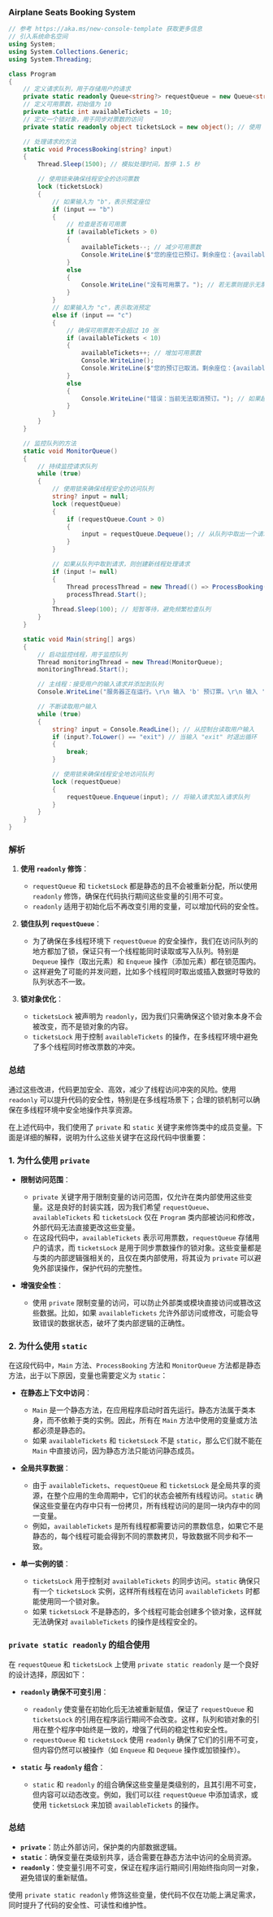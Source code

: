 ### Airplane Seats Booking System

```csharp
// 参考 https://aka.ms/new-console-template 获取更多信息
// 引入系统命名空间
using System;
using System.Collections.Generic;
using System.Threading;

class Program
{
    // 定义请求队列，用于存储用户的请求
    private static readonly Queue<string?> requestQueue = new Queue<string?>(); // 使用 readonly，防止队列引用被修改
    // 定义可用票数，初始值为 10
    private static int availableTickets = 10;
    // 定义一个锁对象，用于同步对票数的访问
    private static readonly object ticketsLock = new object(); // 使用 readonly，因为锁对象本身不需要修改

    // 处理请求的方法
    static void ProcessBooking(string? input)
    {
        Thread.Sleep(1500); // 模拟处理时间，暂停 1.5 秒

        // 使用锁来确保线程安全的访问票数
        lock (ticketsLock)
        {
            // 如果输入为 "b"，表示预定座位
            if (input == "b")
            {
                // 检查是否有可用票
                if (availableTickets > 0)
                {
                    availableTickets--; // 减少可用票数
                    Console.WriteLine($"您的座位已预订。剩余座位：{availableTickets} 个。");
                }
                else
                {
                    Console.WriteLine("没有可用票了。"); // 若无票则提示无票
                }
            }
            // 如果输入为 "c"，表示取消预定
            else if (input == "c")
            {
                // 确保可用票数不会超过 10 张
                if (availableTickets < 10)
                {
                    availableTickets++; // 增加可用票数
                    Console.WriteLine();
                    Console.WriteLine($"您的预订已取消。剩余座位：{availableTickets} 个。");
                }
                else
                {
                    Console.WriteLine("错误：当前无法取消预订。"); // 如果超出最大票数则提示错误
                }
            }
        }
    }

    // 监控队列的方法
    static void MonitorQueue()
    {
        // 持续监控请求队列
        while (true)
        {
            // 使用锁来确保线程安全的访问队列
            string? input = null;
            lock (requestQueue)
            {
                if (requestQueue.Count > 0)
                {
                    input = requestQueue.Dequeue(); // 从队列中取出一个请求
                }
            }

            // 如果从队列中取到请求，则创建新线程处理请求
            if (input != null)
            {
                Thread processThread = new Thread(() => ProcessBooking(input)); // 创建新线程处理请求
                processThread.Start();
            }
            Thread.Sleep(100); // 短暂等待，避免频繁检查队列
        }
    }

    static void Main(string[] args)
    {
        // 启动监控线程，用于监控队列
        Thread monitoringThread = new Thread(MonitorQueue);
        monitoringThread.Start();

        // 主线程：接受用户的输入请求并添加到队列
        Console.WriteLine("服务器正在运行。\r\n 输入 'b' 预订票。\r\n 输入 'c' 取消预订。\r\n 输入 'exit' 停止服务器。\r\n");

        // 不断读取用户输入
        while (true)
        {
            string? input = Console.ReadLine(); // 从控制台读取用户输入
            if (input?.ToLower() == "exit") // 当输入 "exit" 时退出循环
            {
                break;
            }

            // 使用锁来确保线程安全地访问队列
            lock (requestQueue)
            {
                requestQueue.Enqueue(input); // 将输入请求加入请求队列
            }
        }
    }
}
```

### 解析

1. **使用 `readonly` 修饰**：
   - `requestQueue` 和 `ticketsLock` 都是静态的且不会被重新分配，所以使用 `readonly` 修饰，确保在代码执行期间这些变量的引用不可变。
   - `readonly` 适用于初始化后不再改变引用的变量，可以增加代码的安全性。

2. **锁住队列 `requestQueue`**：
   - 为了确保在多线程环境下 `requestQueue` 的安全操作，我们在访问队列的地方都加了锁，保证只有一个线程能同时读取或写入队列。特别是 `Dequeue` 操作（取出元素）和 `Enqueue` 操作（添加元素）都在锁范围内。
   - 这样避免了可能的并发问题，比如多个线程同时取出或插入数据时导致的队列状态不一致。

3. **锁对象优化**：
   - `ticketsLock` 被声明为 `readonly`，因为我们只需确保这个锁对象本身不会被改变，而不是锁对象的内容。
   - `ticketsLock` 用于控制 `availableTickets` 的操作，在多线程环境中避免了多个线程同时修改票数的冲突。

### 总结

通过这些改进，代码更加安全、高效，减少了线程访问冲突的风险。使用 `readonly` 可以提升代码的安全性，特别是在多线程场景下；合理的锁机制可以确保在多线程环境中安全地操作共享资源。

在上述代码中，我们使用了 `private` 和 `static` 关键字来修饰类中的成员变量。下面是详细的解释，说明为什么这些关键字在这段代码中很重要：

### 1. 为什么使用 `private`

- **限制访问范围**：
  - `private` 关键字用于限制变量的访问范围，仅允许在类内部使用这些变量。这是良好的封装实践，因为我们希望 `requestQueue`、`availableTickets` 和 `ticketsLock` 仅在 `Program` 类内部被访问和修改，外部代码无法直接更改这些变量。
  - 在这段代码中，`availableTickets` 表示可用票数，`requestQueue` 存储用户的请求，而 `ticketsLock` 是用于同步票数操作的锁对象。这些变量都是与类的内部逻辑强相关的，且仅在类内部使用，将其设为 `private` 可以避免外部误操作，保护代码的完整性。

- **增强安全性**：
  - 使用 `private` 限制变量的访问，可以防止外部类或模块直接访问或篡改这些数据。比如，如果 `availableTickets` 允许外部访问或修改，可能会导致错误的数据状态，破坏了类内部逻辑的正确性。
  
### 2. 为什么使用 `static`

在这段代码中，`Main` 方法、`ProcessBooking` 方法和 `MonitorQueue` 方法都是静态方法，出于以下原因，变量也需要定义为 `static`：

- **在静态上下文中访问**：
  - `Main` 是一个静态方法，在应用程序启动时首先运行。静态方法属于类本身，而不依赖于类的实例。因此，所有在 `Main` 方法中使用的变量或方法都必须是静态的。
  - 如果 `availableTickets` 和 `ticketsLock` 不是 `static`，那么它们就不能在 `Main` 中直接访问，因为静态方法只能访问静态成员。

- **全局共享数据**：
  - 由于 `availableTickets`、`requestQueue` 和 `ticketsLock` 是全局共享的资源，在整个应用的生命周期中，它们的状态会被所有线程访问。`static` 确保这些变量在内存中只有一份拷贝，所有线程访问的是同一块内存中的同一变量。
  - 例如，`availableTickets` 是所有线程都需要访问的票数信息，如果它不是静态的，每个线程可能会得到不同的票数拷贝，导致数据不同步和不一致。
  
- **单一实例的锁**：
  - `ticketsLock` 用于控制对 `availableTickets` 的同步访问。`static` 确保只有一个 `ticketsLock` 实例，这样所有线程在访问 `availableTickets` 时都能使用同一个锁对象。
  - 如果 `ticketsLock` 不是静态的，多个线程可能会创建多个锁对象，这样就无法确保对 `availableTickets` 的操作是线程安全的。

### `private static readonly` 的组合使用

在 `requestQueue` 和 `ticketsLock` 上使用 `private static readonly` 是一个良好的设计选择，原因如下：

- **`readonly` 确保不可变引用**：
  - `readonly` 使变量在初始化后无法被重新赋值，保证了 `requestQueue` 和 `ticketsLock` 的引用在程序运行期间不会改变。这样，队列和锁对象的引用在整个程序中始终是一致的，增强了代码的稳定性和安全性。
  - `requestQueue` 和 `ticketsLock` 使用 `readonly` 确保了它们的引用不可变，但内容仍然可以被操作（如 `Enqueue` 和 `Dequeue` 操作或加锁操作）。

- **`static` 与 `readonly` 组合**：
  - `static` 和 `readonly` 的组合确保这些变量是类级别的，且其引用不可变，但内容可以动态改变。例如，我们可以往 `requestQueue` 中添加请求，或使用 `ticketsLock` 来加锁 `availableTickets` 的操作。
  
### 总结

- **`private`**：防止外部访问，保护类的内部数据逻辑。
- **`static`**：确保变量在类级别共享，适合需要在静态方法中访问的全局资源。
- **`readonly`**：使变量引用不可变，保证在程序运行期间引用始终指向同一对象，避免错误的重新赋值。

使用 `private static readonly` 修饰这些变量，使代码不仅在功能上满足需求，同时提升了代码的安全性、可读性和维护性。